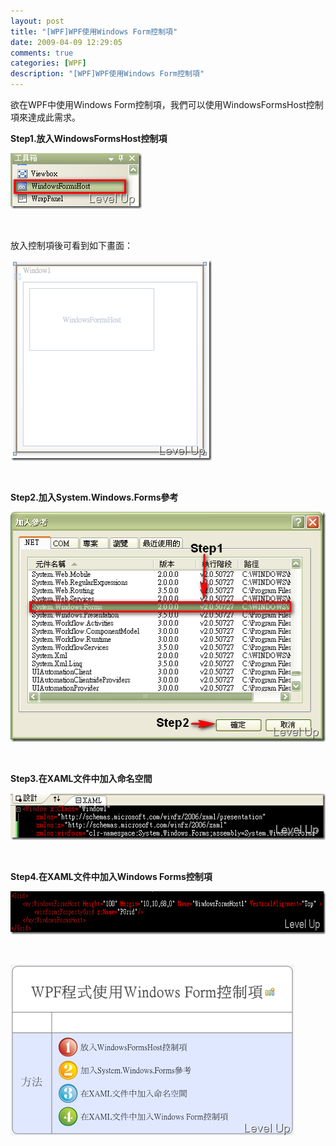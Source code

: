 ```yaml
---
layout: post
title: "[WPF]WPF使用Windows Form控制項"
date: 2009-04-09 12:29:05
comments: true
categories: [WPF]
description: "[WPF]WPF使用Windows Form控制項"
---
```

<p>
	欲在WPF中使用Windows Form控制項，我們可以使用WindowsFormsHost控制項來達成此需求。</p>
<p>
	<strong>Step1.放入WindowsFormsHost控制項</strong></p>
<p>
	<img alt="image" border="0" height="89" src="\images\posts\7929\image_thumb.png" style="border-right-width: 0px; border-top-width: 0px; border-bottom-width: 0px; border-left-width: 0px" width="210" /></p>
<p>
	 </p>
<p>
	放入控制項後可看到如下畫面：</p>
<p>
	<img alt="image" border="0" height="321" src="\images\posts\7929\image_thumb_1.png" style="border-right-width: 0px; border-top-width: 0px; border-bottom-width: 0px; border-left-width: 0px" width="322" /></p>
<p>
	 </p>
<p>
	<strong>Step2.加入System.Windows.Forms參考</strong></p>
<p>
	<img alt="image" border="0" height="368" src="\images\posts\7929\image_thumb_2.png" style="border-right-width: 0px; border-top-width: 0px; border-bottom-width: 0px; border-left-width: 0px" width="506" /></p>
<p>
	 </p>
<p>
	<strong>Step3.在XAML文件中加入命名空間</strong></p>
<p>
	<img alt="image" border="0" height="75" src="\images\posts\7929\image_thumb_3.png" style="border-right-width: 0px; border-top-width: 0px; border-bottom-width: 0px; border-left-width: 0px" width="535" /></p>
<p>
	 </p>
<p>
	<strong>Step4.在XAML文件中加入Windows Forms控制項</strong></p>
<p>
	<img alt="image" border="0" height="69" src="\images\posts\7929\image_thumb_4.png" style="border-right-width: 0px; border-top-width: 0px; border-bottom-width: 0px; border-left-width: 0px" width="656" /></p>
<p>
	 </p>
<p>
	<img alt="image" border="0" height="274" src="\images\posts\7929\image_thumb_5.png" style="border-right-width: 0px; border-top-width: 0px; border-bottom-width: 0px; border-left-width: 0px" width="454" /></p>
